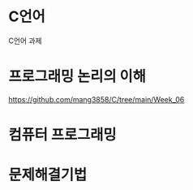 # C언어
C언어 과제

# 프로그래밍 논리의 이해
https://github.com/mang3858/C/tree/main/Week_06

# 컴퓨터 프로그래밍

# 문제해결기법
